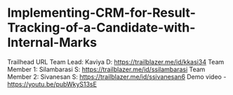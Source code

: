 # Implementing-CRM-for-Result-Tracking-of-a-Candidate-with-Internal-Marks
Trailhead URL
Team Lead:     Kaviya D: https://trailblazer.me/id/kkasi34
Team Member 1: Silambarasi S: https://trailblazer.me/id/ssilambarasi
Team Member 2: Sivanesan S: https://trailblazer.me/id/ssivanesan6
Demo video - https://youtu.be/pubWkyS13sE
